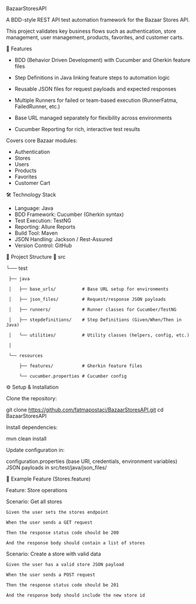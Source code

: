 BazaarStoresAPI

A BDD-style REST API test automation framework for the Bazaar Stores API.

This project validates key business flows such as authentication, store management, user management, products, favorites, and customer carts.

📌 Features
- BDD (Behavior Driven Development) with Cucumber and Gherkin feature files

- Step Definitions in Java linking feature steps to automation logic

- Reusable JSON files for request payloads and expected responses

- Multiple Runners for failed or team-based execution (RunnerFatma, FailedRunner, etc.)

- Base URL managed separately for flexibility across environments

- Cucumber Reporting for rich, interactive test results


Covers core Bazaar modules:
- Authentication
- Stores
- Users
- Products
- Favorites
- Customer Cart

🛠️ Technology Stack

- Language: Java
- BDD Framework: Cucumber (Gherkin syntax)
- Test Execution: TestNG
- Reporting: Allure Reports
- Build Tool: Maven
- JSON Handling: Jackson / Rest-Assured
- Version Control: GitHub


📂 Project Structure
📂 src

 └── test
 
     ├── java
     
     │   ├── base_urls/          # Base URL setup for environments
     
     │   ├── json_files/         # Request/response JSON payloads
     
     │   ├── runners/            # Runner classes for Cucumber/TestNG
     
     │   ├── stepdefinitions/    # Step Definitions (Given/When/Then in Java)
     
     │   └── utilities/          # Utility classes (helpers, config, etc.)
     
     │
     
     └── resources
     
         ├── features/           # Gherkin feature files
         
         └── cucumber.properties # Cucumber config
         


⚙️ Setup & Installation

Clone the repository:

git clone https://github.com/fatmapostaci/BazaarStoresAPI.git
cd BazaarStoresAPI

Install dependencies:

mvn clean install

Update configuration in:

configuration.properties (base URI, credentials, environment variables)
JSON payloads in src/test/java/json_files/

🧪 Example Feature (Stores.feature)

Feature: Store operations

  Scenario: Get all stores
  
    Given the user sets the stores endpoint
    
    When the user sends a GET request
    
    Then the response status code should be 200
    
    And the response body should contain a list of stores
    

  Scenario: Create a store with valid data
  
    Given the user has a valid store JSON payload
    
    When the user sends a POST request
    
    Then the response status code should be 201
    
    And the response body should include the new store id
    

